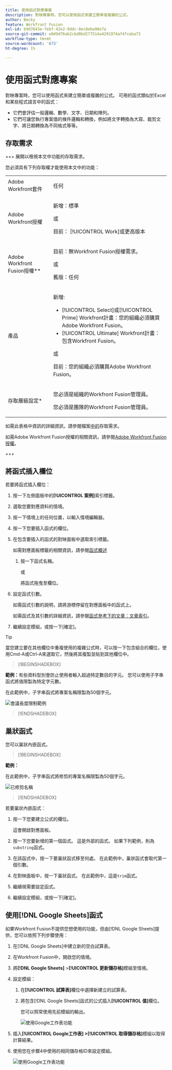 ```yaml
---
title: 使用函式對應專案
description: 對映專案時，您可以使用函式來建立簡單或複雜的公式。
author: Becky
feature: Workfront Fusion
exl-id: b9d7643e-febf-42e2-9ddc-8ec8eba98e7a
source-git-commit: e0d9d76ab2cbd8bd277514a4291974af4fceba73
workflow-type: tm+mt
source-wordcount: '673'
ht-degree: 1%

---
```


# 使用函式對應專案

對映專案時，您可以使用函式來建立簡單或複雜的公式。 可用的函式類似於Excel和某些程式語言中的函式：

* 它們會評估一般邏輯、數學、文字、日期和陣列。
* 它們可讓您執行專案值的條件邏輯和轉換，例如將文字轉換為大寫、裁剪文字、將日期轉換為不同格式等等。

## 存取需求

+++ 展開以檢視本文中功能的存取需求。

您必須具有下列存取權才能使用本文中的功能：

<table style="table-layout:auto">
 <col> 
 <col> 
 <tbody> 
  <tr> 
   <td role="rowheader">Adobe Workfront套件</td> 
   <td> <p>任何</p> </td> 
  </tr> 
  <tr data-mc-conditions=""> 
   <td role="rowheader">Adobe Workfront授權</td> 
   <td> <p>新增：標準</p><p>或</p><p>目前： [!UICONTROL Work]或更高版本</p> </td> 
  </tr> 
  <tr> 
   <td role="rowheader">Adobe Workfront Fusion授權**</td> 
   <td>
   <p>目前：無Workfront Fusion授權需求。</p>
   <p>或</p>
   <p>舊版：任何 </p>
   </td> 
  </tr> 
  <tr> 
   <td role="rowheader">產品</td> 
   <td>
   <p>新增:</p> <ul><li>[!UICONTROL Select]或[!UICONTROL Prime] Workfront計畫：您的組織必須購買Adobe Workfront Fusion。</li><li>[!UICONTROL Ultimate] Workfront計畫：包含Workfront Fusion。</li></ul>
   <p>或</p>
   <p>目前：您的組織必須購買Adobe Workfront Fusion。</p>
   </td> 
  </tr>
  <tr data-mc-conditions=""> 
   <td role="rowheader">存取層級設定*</td> 
   <td> 
     <p>您必須是組織的Workfront Fusion管理員。</p>
     <p>您必須是團隊的Workfront Fusion管理員。</p>
   </td> 
  </tr> 
   </td> 
  </tr> 
 </tbody> 
</table>

如需此表格中資訊的詳細資訊，請參閱檔案[中的](/help/workfront-fusion/references/licenses-and-roles/access-level-requirements-in-documentation.md)存取需求。

如需Adobe Workfront Fusion授權的相關資訊，請參閱[Adobe Workfront Fusion授權](/help/workfront-fusion/set-up-and-manage-workfront-fusion/licensing-operations-overview/license-automation-vs-integration.md)。

+++

## 將函式插入欄位

若要將函式插入欄位：

1. 按一下左側面板中的&#x200B;**[!UICONTROL 案例]**&#x200B;索引標籤。
1. 選取您要對應資料的情境。
1. 按一下情境上的任何位置，以輸入情境編輯器。
1. 按一下您要插入函式的欄位。
1. 在包含要插入的函式的對映面板中選取索引標籤。

   如需對應面板標籤的相關資訊，請參閱[函式概述](/help/workfront-fusion/get-started-with-fusion/understand-fusion/function-overview.md)
   1. 按一下函式名稱。

      或

      將函式拖曳至欄位。
1. 設定函式引數。

   如需函式引數的說明，請將游標停留在對應面板中的函式上。

   如需函式及其引數的詳細資訊，請參閱[函式參考下的文章：文章索引](/help/workfront-fusion/references/mapping-panel/functions/functions-toc.md)。

1. 繼續設定模組，或按一下[確定]。**&#x200B;**

>[!TIP]
>
>當您建立要在其他欄位中重複使用的複雜公式時，可以按一下包含組合的欄位，使用Cmd-A或Ctrl-A來選取它，然後將其複製並貼到其他欄位中。


>[!BEGINSHADEBOX]

**範例：**&#x200B;有些資料型別會防止使用者輸入超過特定數目的字元。 您可以使用子字串函式將值限製為特定字元數。

在此範例中，子字串函式將專案名稱限製為50個字元。

![會議長度限制範例](assets/example-meet-length-restriction-350x184.png)

>[!ENDSHADEBOX]

## 巢狀函式

您可以巢狀內嵌函式。

>[!BEGINSHADEBOX]

**範例：**

在此範例中，子字串函式將修剪的專案名稱限製為50個字元。

![已修剪名稱](assets/trimmed-name-under-50.png)

>[!ENDSHADEBOX]

若要巢狀內嵌函式：

1. 按一下您要建立公式的欄位。

   這會開啟對應面板。

1. 按一下您要新增的第一個函式。 這是外部的函式。 如果下列範例，則為`substring`函式。
1. 在該函式中，按一下要巢狀函式移至何處。 在此範例中，巢狀函式會取代第一個引數。
1. 在對映面板中，按一下巢狀函式。 在此範例中，這是`trim`函式。
1. 繼續視需要設定函式。
1. 繼續設定模組，或按一下[確定]。**&#x200B;**

## 使用[!DNL Google Sheets]函式

如果Workfront Fusion不提供您想使用的功能，但由[!DNL Google Sheets]提供，您可以依照下列步驟使用：

1. 在[!DNL Google Sheets]中建立新的空白試算表。
1. 在Workfront Fusion中，開啟您的情境。
1. 將&#x200B;**[!DNL Google Sheets]** >**[!UICONTROL 更新儲存格]**&#x200B;模組至情境。

1. 設定模組：

   1. 在&#x200B;**[!UICONTROL 試算表]**&#x200B;欄位中選擇新建立的試算表。
   1. 將包含[!DNL Google Sheets]函式的公式插入&#x200B;**[!UICONTROL 值]**&#x200B;欄位。

      您可以照常使用先前模組的輸出。

      ![使用Google工作表功能](assets/exploit-google-sheet-functions-350x218.png)

1. 插入&#x200B;**[!UICONTROL Google工作表] >[!UICONTROL 取得儲存格]**&#x200B;模組以取得計算結果。
1. 使用您在步驟4中使用的相同儲存格ID來設定模組。

   ![使用Google工作表功能](assets/exploit-google-sheet-functions-2-350x187.png)
